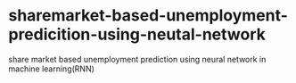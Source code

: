 # sharemarket-based-unemployment-predicition-using-neutal-network
share market based unemployment prediction using neural network in machine learning(RNN)
